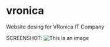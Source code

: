 # vronica
Website desing for VRonica IT Company

SCREENSHOT: 
![This is an image](https://github.com/andrewberewkin2001/vronica/blob/master/assets/screenshot.png)
